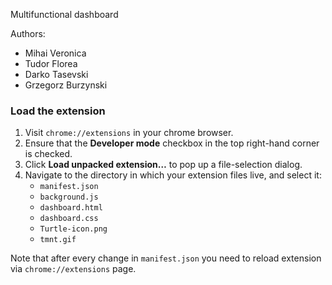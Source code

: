 Multifunctional dashboard

Authors:

* Mihai Veronica
* Tudor Florea
* Darko Tasevski
* Grzegorz Burzynski

### Load the extension
1. Visit `chrome://extensions` in your chrome browser.
2. Ensure that the **Developer mode** checkbox in the top right-hand corner is checked.
3. Click **Load unpacked extension…** to pop up a file-selection dialog. 
4. Navigate to the directory in which your extension files live, and select it:
	* `manifest.json`
	* `background.js`
	* `dashboard.html`
	* `dashboard.css`
	* `Turtle-icon.png`
	* `tmnt.gif`


Note that after every change in `manifest.json` you need to reload extension via `chrome://extensions` page. 


